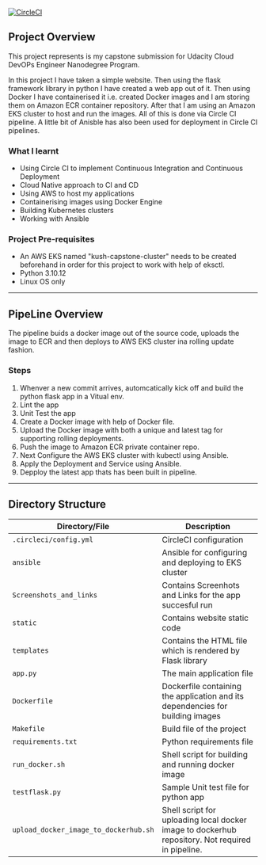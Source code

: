[![CircleCI](https://dl.circleci.com/status-badge/img/gh/MarshallCain/cloudevops-capstone/tree/main.svg?style=svg)](https://dl.circleci.com/status-badge/redirect/gh/MarshallCain/cloudevops-capstone/tree/main)

## Project Overview

This project represents is my capstone submission for Udacity Cloud DevOPs Engineer Nanodegree Program.

In this project I have taken a simple website. Then using the flask framework library in python I have created a web app out of it. Then using Docker I have containerised it i.e. created Docker images and I am storing them on Amazon ECR container repository. After that I am using an Amazon EKS cluster to host and run the images. All of this is done via Circle CI pipeline. A little bit of Anisble has also been used for deployment in Circle CI pipelines.

### What I learnt

- Using Circle CI to implement Continuous Integration and Continuous Deployment
- Cloud Native approach to CI and CD
- Using AWS to host my applications
- Containerising images using Docker Engine
- Building Kubernetes clusters
- Working with Ansible

### Project Pre-requisites

- An AWS EKS named "kush-capstone-cluster" needs to be created beforehand in order for this project to work with help of eksctl.
- Python 3.10.12
- Linux OS only

---

## PipeLine Overview

The pipeline buids a docker image out of the source code, uploads the image to ECR and then deploys to AWS EKS cluster ina rolling update fashion. 

### Steps

1. Whenver a new commit arrives, automcatically kick off and build the python flask app in a Vitual env.
2. Lint the app
3. Unit Test the app
4. Create a Docker image with help of Docker file.
5. Upload the Docker image with both a unique and latest tag for supporting rolling deployments.
6. Push the image to Amazon ECR private container repo.
7. Next Configure the AWS EKS cluster with kubectl using Ansible.
8. Apply the Deployment and Service using Ansible. 
9. Depploy the latest app thats has been built in pipeline.

---

## Directory Structure

| Directory/File | Description |
| ---- | ----------- |
| `.circleci/config.yml` | CircleCI configuration |
| `ansible` | Ansible for configuring and deploying to EKS cluster |
| `Screenshots_and_links` | Contains Screenhots and Links for the app succesful run |
| `static` | Contains website static code |
| `templates` | Contains the HTML file which is rendered by Flask library |
| `app.py` | The main application file |
| `Dockerfile` | Dockerfile containing the application and its dependencies for building images |
| `Makefile` | Build file of the project |
| `requirements.txt` | Python requirements file |
| `run_docker.sh` | Shell script for building and running docker image |
| `testflask.py` | Sample Unit test file for python app |
| `upload_docker_image_to_dockerhub.sh` | Shell script for uploading local docker image to dockerhub repository. Not required in pipeline. |
